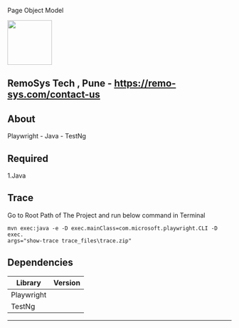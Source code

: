 


Page Object Model

<a href="https://remo-sys.com/"><img src="https://img1.wsimg.com/isteam/ip/bd3785cd-d6c4-4882-9b7c-6e71611da2b9/Remosys%20Logo%202.png" width="100" height="100" /></a><br />


## RemoSys Tech , Pune - https://remo-sys.com/contact-us
  
## About

Playwright  - Java  - TestNg 

## Required 

1.Java

## Trace 
Go to Root Path of The Project and run below command in Terminal

```console
mvn exec:java -e -D exec.mainClass=com.microsoft.playwright.CLI -D exec.
args="show-trace trace_files\trace.zip"
```


## Dependencies  

| Library               | Version   |
|-----------------------|-----------|
| Playwright            |           |
| TestNg                |           |


-----------------------------------------------------------------------------------------
